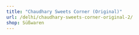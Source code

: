 ```yaml
---
title: "Chaudhary Sweets Corner (Original)"
url: /delhi/chaudhary-sweets-corner-original-2/
shop: Süßwaren
---
```

